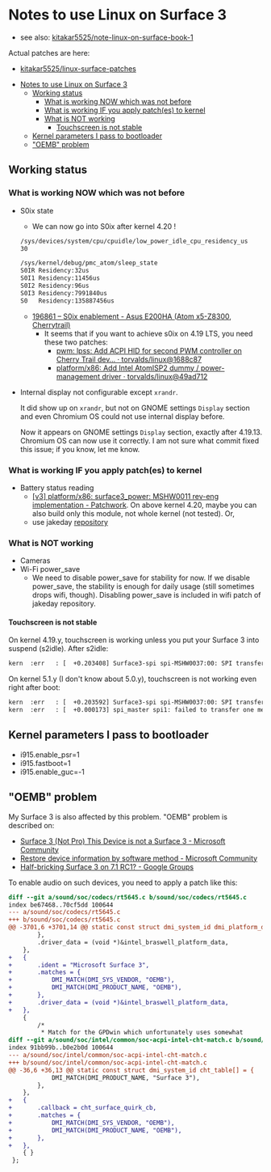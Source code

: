 # Notes to use Linux on Surface 3

- see also: [kitakar5525/note-linux-on-surface-book-1](https://github.com/kitakar5525/note-linux-on-surface-book-1#kernel-parameters-i-pass-to-bootloader)

Actual patches are here:
- [kitakar5525/linux-surface-patches](https://github.com/kitakar5525/linux-surface-patches)

<!-- TOC -->

- [Notes to use Linux on Surface 3](#notes-to-use-linux-on-surface-3)
    - [Working status](#working-status)
        - [What is working NOW which was not before](#what-is-working-now-which-was-not-before)
        - [What is working IF you apply patch(es) to kernel](#what-is-working-if-you-apply-patches-to-kernel)
        - [What is NOT working](#what-is-not-working)
            - [Touchscreen is not stable](#touchscreen-is-not-stable)
    - [Kernel parameters I pass to bootloader](#kernel-parameters-i-pass-to-bootloader)
    - ["OEMB" problem](#oemb-problem)

<!-- /TOC -->

## Working status

### What is working NOW which was not before

- S0ix state
  - We can now go into S0ix after kernel 4.20 !
  ```bash
  /sys/devices/system/cpu/cpuidle/low_power_idle_cpu_residency_us
  30

  /sys/kernel/debug/pmc_atom/sleep_state
  S0IR Residency:32us
  S0I1 Residency:11456us
  S0I2 Residency:96us
  S0I3 Residency:7991840us
  S0   Residency:135887456us
  ```

  - [196861 – S0ix enablement - Asus E200HA (Atom x5-Z8300, Cherrytrail)](https://bugzilla.kernel.org/show_bug.cgi?id=196861#c8)
    - It seems that if you want to achieve s0ix on 4.19 LTS, you need these two patches:
      - [pwm: lpss: Add ACPI HID for second PWM controller on Cherry Trail dev… · torvalds/linux@1688c87](https://github.com/torvalds/linux/commit/1688c8717118f37191d824862a006c8373d261de)
      - [platform/x86: Add Intel AtomISP2 dummy / power-management driver · torvalds/linux@49ad712](https://github.com/torvalds/linux/commit/49ad712afa88c502831d37f7089d98eac441fb80)

- Internal display not configurable except `xrandr`.

  It did show up on `xrandr`, but not on GNOME settings `Display` section and even Chromium OS could not use internal display before.

  Now it appears on GNOME settings `Display` section, exactly after 4.19.13. Chromium OS can now use it correctly. I am not sure what commit fixed this issue; if you know, let me know.

### What is working IF you apply patch(es) to kernel
- Battery status reading
  - [[v3] platform/x86: surface3_power: MSHW0011 rev-eng implementation - Patchwork](https://patchwork.kernel.org/patch/10584079/). On above kernel 4.20, maybe you can also build only this module, not whole kernel (not tested). Or, 
  - use jakeday [repository](https://github.com/jakeday/linux-surface)

### What is NOT working

- Cameras
- Wi-Fi power_save
  - We need to disable power_save for stability for now. If we disable power_save, the stability is enough for daily usage (still sometimes drops wifi, though). Disabling power_save is included in wifi patch of jakeday repository.

#### Touchscreen is not stable

On kernel 4.19.y, touchscreen is working unless you put your Surface 3 into suspend (s2idle).
After s2idle:
```bash
kern  :err   : [  +0.203408] Surface3-spi spi-MSHW0037:00: SPI transfer timed out
```

On kernel 5.1.y (I don't know about 5.0.y), touchscreen is not working even right after boot:
```bash
kern  :err   : [  +0.203592] Surface3-spi spi-MSHW0037:00: SPI transfer timed out
kern  :err   : [  +0.000173] spi_master spi1: failed to transfer one message from queue
```

## Kernel parameters I pass to bootloader
  - i915.enable_psr=1
  - i915.fastboot=1
  - i915.enable_guc=-1

## "OEMB" problem

My Surface 3 is also affected by this problem. "OEMB" problem is described on:
- [Surface 3 (Not Pro) This Device is not a Surface 3 - Microsoft Community](https://answers.microsoft.com/en-us/surface/forum/all/surface-3-not-pro-this-device-is-not-a-surface-3/033edd29-feeb-42c8-8f98-6d4eb08411c7)
- [Restore device information by software method - Microsoft Community](https://answers.microsoft.com/en-us/surface/forum/all/restore-device-information-by-software-method/ebf48589-71ca-4e6c-bd15-a84501de52b9)
- [Half-bricking Surface 3 on 7.1 RC1? - Google Groups](https://groups.google.com/forum/#!topic/android-x86/z6GDuvV2oWk)

To enable audio on such devices, you need to apply a patch like this:

```diff
diff --git a/sound/soc/codecs/rt5645.c b/sound/soc/codecs/rt5645.c
index be67468..70cf5dd 100644
--- a/sound/soc/codecs/rt5645.c
+++ b/sound/soc/codecs/rt5645.c
@@ -3701,6 +3701,14 @@ static const struct dmi_system_id dmi_platform_data[] = {
 		},
 		.driver_data = (void *)&intel_braswell_platform_data,
 	},
+	{
+		.ident = "Microsoft Surface 3",
+		.matches = {
+			DMI_MATCH(DMI_SYS_VENDOR, "OEMB"),
+			DMI_MATCH(DMI_PRODUCT_NAME, "OEMB"),
+		},
+		.driver_data = (void *)&intel_braswell_platform_data,
+	},
 	{
 		/*
 		 * Match for the GPDwin which unfortunately uses somewhat
diff --git a/sound/soc/intel/common/soc-acpi-intel-cht-match.c b/sound/soc/intel/common/soc-acpi-intel-cht-match.c
index 91bb99b..b0e2b0d 100644
--- a/sound/soc/intel/common/soc-acpi-intel-cht-match.c
+++ b/sound/soc/intel/common/soc-acpi-intel-cht-match.c
@@ -36,6 +36,13 @@ static const struct dmi_system_id cht_table[] = {
 			DMI_MATCH(DMI_PRODUCT_NAME, "Surface 3"),
 		},
 	},
+	{
+		.callback = cht_surface_quirk_cb,
+		.matches = {
+			DMI_MATCH(DMI_SYS_VENDOR, "OEMB"),
+			DMI_MATCH(DMI_PRODUCT_NAME, "OEMB"),
+		},
+	},
 	{ }
 };
 
```
